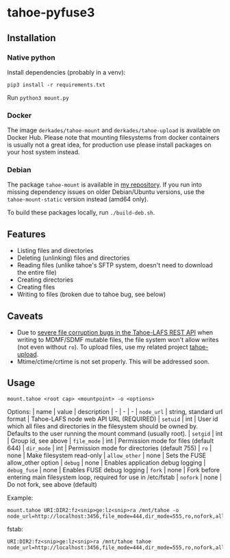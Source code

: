 # tahoe-pyfuse3

## Installation

### Native python

Install dependencies (probably in a venv):
```
pip3 install -r requirements.txt
```

Run `python3 mount.py`

### Docker

The image `derkades/tahoe-mount` and `derkades/tahoe-upload` is available on Docker Hub. Please note that mounting filesystems from docker containers is usually not a great idea, for production use please install packages on your host system instead.

### Debian
The package `tahoe-mount` is available in [my repository](https://deb.rkslot.nl). If you run into missing dependency issues on older Debian/Ubuntu versions, use the `tahoe-mount-static` version instead (amd64 only).

To build these packages locally, run `./build-deb.sh`.

## Features
- Listing files and directories
- Deleting (unlinking) files and directories
- Reading files (unlike tahoe's SFTP system, doesn't need to download the entire file)
- Creating directories
- Creating files
- Writing to files (broken due to tahoe bug, see below)

## Caveats
- Due to [severe file corruption bugs in the Tahoe-LAFS REST API](https://tahoe-lafs.org/trac/tahoe-lafs/ticket/3818) when writing to MDMF/SDMF mutable files, the file system won't allow writes (not even without `ro`). To upload files, use my related project [tahoe-upload](https://github.com/Derkades/tahoe-upload).
- Mtime/ctime/crtime is not set properly. This will be addressed soon.

## Usage
```
mount.tahoe <root cap> <mountpoint> -o <options>
```

Options:
| name | value | description
| - | - | -
| `node_url` | string, standard url format | Tahoe-LAFS node web API URL (REQUIRED)
| `setuid` | int | User id which all files and directories in the filesystem should be owned by. Defaults to the user running the mount command (usually root).
| `setgid` | int | Group id, see above
| `file_mode` | int | Permission mode for files (default 644)
| `dir_mode` | int | Permission mode for directories (default 755)
| `ro` | none | Make filesystem read-only
| `allow_other` | none | Sets the FUSE allow_other option
| `debug` | none | Enables application debug logging
| `debug_fuse` | none | Enables FUSE debug logging
| `fork` | none | Fork before entering main filesystem loop, required for use in /etc/fstab
| `nofork` | none | Do not fork, see above (default)

Example:
```
mount.tahoe URI:DIR2:fz<snip>ge:lz<snip>ra /mnt/tahoe -o node_url=http://localhost:3456,file_mode=444,dir_mode=555,ro,nofork,allow_other
```
fstab:
```
URI:DIR2:fz<snip>ge:lz<snip>ra /mnt/tahoe tahoe node_url=http://localhost:3456,file_mode=444,dir_mode=555,ro,nofork,allow_other
```
